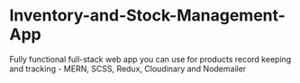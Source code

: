# Inventory-and-Stock-Management-App
Fully functional full-stack web app you can use for products record keeping and tracking - MERN, SCSS, Redux, Cloudinary and Nodemailer
